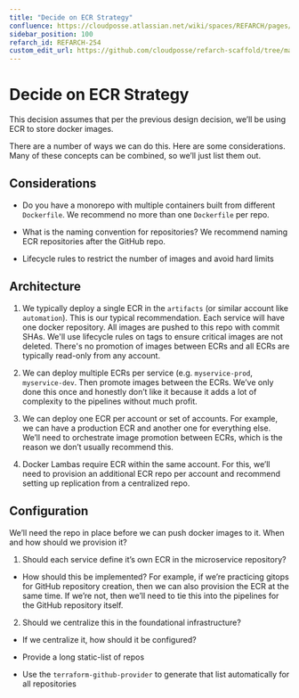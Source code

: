 ```yaml
---
title: "Decide on ECR Strategy"
confluence: https://cloudposse.atlassian.net/wiki/spaces/REFARCH/pages/1171783800/REFARCH-254+-+Decide+on+ECR+Strategy
sidebar_position: 100
refarch_id: REFARCH-254
custom_edit_url: https://github.com/cloudposse/refarch-scaffold/tree/main/docs/docs/fundamentals/design-decisions/foundational-platform/decide-on-ecr-strategy.md
---
```


# Decide on ECR Strategy
This decision assumes that per the previous design decision, we’ll be using ECR to store docker images.

There are a number of ways we can do this. Here are some considerations. Many of these concepts can be combined, so we’ll just list them out.

## Considerations

- Do you have a monorepo with multiple containers built from different `Dockerfile`. We recommend no more than one `Dockerfile` per repo.

- What is the naming convention for repositories? We recommend naming ECR repositories after the GitHub repo.

- Lifecycle rules to restrict the number of images and avoid hard limits

## Architecture

1. We typically deploy a single ECR in the `artifacts` (or similar account like `automation`). This is our typical recommendation. Each service will have one docker repository. All images are pushed to this repo with commit SHAs. We'll use lifecycle rules on tags to ensure critical images are not deleted. There's no promotion of images between ECRs and all ECRs are typically read-only from any account.

2. We can deploy multiple ECRs per service (e.g. `myservice-prod`, `myservice-dev`. Then promote images between the ECRs. We’ve only done this once and honestly don’t like it because it adds a lot of complexity to the pipelines without much profit.

3. We can deploy one ECR per account or set of accounts. For example, we can have a production ECR and another one for everything else. We’ll need to orchestrate image promotion between ECRs, which is the reason we don’t usually recommend this.

4. Docker Lambas require ECR within the same account. For this, we’ll need to provision an additional ECR repo per account and recommend setting up replication from a centralized repo.

## Configuration

We’ll need the repo in place before we can push docker images to it. When and how should we provision it?

1. Should each service define it’s own ECR in the microservice repository?

- How should this be implemented? For example, if we’re practicing gitops for GitHub repository creation, then we can also provision the ECR at the same time.  If we’re not, then we’ll need to tie this into the pipelines for the GitHub repository itself.

2. Should we centralize this in the foundational infrastructure?

- If we centralize it, how should it be configured?

- Provide a long static-list of repos

- Use the `terraform-github-provider` to generate that list automatically for all repositories


